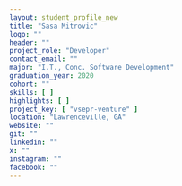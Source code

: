 ```yaml
---
layout: student_profile_new
title: "Sasa Mitrovic"
logo: ""
header: ""
project_role: "Developer"
contact_email: ""
major: "I.T., Conc. Software Development"
graduation_year: 2020
cohort: ""
skills: [ ]
highlights: [ ]
project_key: [ "vsepr-venture" ]
location: "Lawrenceville, GA"
website: ""
git: ""
linkedin: ""
x: ""
instagram: ""
facebook: ""
---
```

